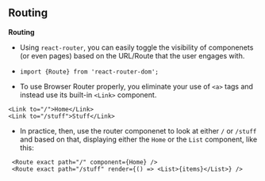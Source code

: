 ## Routing

**Routing**

- Using `react-router`, you can easily toggle the visibility of componenets (or even pages) based on the URL/Route that the user engages with.

- `import {Route} from 'react-router-dom';`

- To use Browser Router properly, you eliminate your use of `<a>` tags and instead use its built-in `<Link>` component.

```
<Link to="/">Home</Link>
<Link to="/stuff">Stuff</Link>
```

- In practice, then, use the router componenet to look at either `/` or `/stuff` and based on that, displaying either the `Home` or the `List` component, like this:

```
 <Route exact path="/" component={Home} />
 <Route exact path="/stuff" render={() => <List>{items}</List>} />
